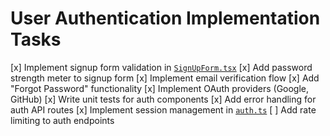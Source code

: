 # User Authentication Implementation Tasks

[x] Implement signup form validation in [`SignUpForm.tsx`](src/components/SignUpForm.tsx)
[x] Add password strength meter to signup form
[x] Implement email verification flow
[x] Add "Forgot Password" functionality
[x] Implement OAuth providers (Google, GitHub)
[x] Write unit tests for auth components
[x] Add error handling for auth API routes
[x] Implement session management in [`auth.ts`](src/lib/auth.ts)
[ ] Add rate limiting to auth endpoints